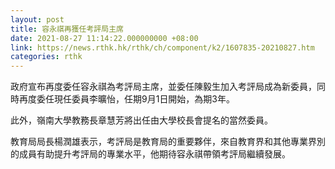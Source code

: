 ```yaml
---
layout: post
title: 容永祺再獲任考評局主席
date: 2021-08-27 11:14:22.000000000 +08:00
link: https://news.rthk.hk/rthk/ch/component/k2/1607835-20210827.htm
categories: rthk
---
```


政府宣布再度委任容永祺為考評局主席，並委任陳毅生加入考評局成為新委員，同時再度委任現任委員李曠怡，任期9月1日開始，為期3年。 

此外，嶺南大學教務長章慧芳將出任由大學校長會提名的當然委員。
 
教育局局長楊潤雄表示，考評局是教育局的重要夥伴，來自教育界和其他專業界別的成員有助提升考評局的專業水平，他期待容永祺帶領考評局繼續發展。
